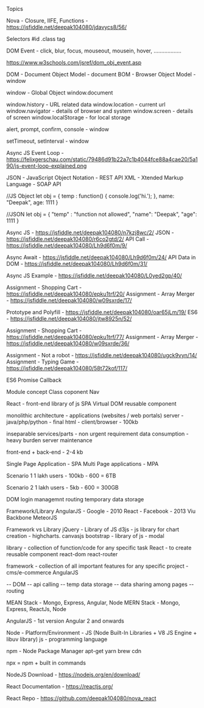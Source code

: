 Topics

Nova - Closure, IIFE, Functions - https://jsfiddle.net/deepak104080/jdavycs8/56/




Selectors
#id
.class
tag


DOM Event - click, blur, focus, mouseout, mousein, hover, ..................

https://www.w3schools.com/jsref/dom_obj_event.asp


DOM - Document Object Model - document
BOM - Browser Object Model - window



window - Global Object
window.document


window.history - URL related data
window.location - current url
window.navigator - details of browser and system
window.screen - details of screen
window.localStorage - for local storage


alert, prompt, confirm, console - window

setTimeout, setInterval - window





Async JS
Event Loop - https://felixgerschau.com/static/79486d91b22a7c1b4044fce88a4cae20/5a190/js-event-loop-explained.png




JSON - JavaScript Object Notation - REST API
XML - Xtended Markup Language - SOAP API


//JS Object
let obj = {
    temp : function() {
        console.log('hi.');
    },
    name: "Deepak",
    age: 1111
}

//JSON
let obj = {
    "temp" : "function not allowed",
    "name": "Deepak",
    "age": 1111
}




Async JS - https://jsfiddle.net/deepak104080/n7kzj8wc/2/
JSON - https://jsfiddle.net/deepak104080/r6co2gtd/2/
API Call - https://jsfiddle.net/deepak104080/Lh9d6f0m/9/



Async Await - https://jsfiddle.net/deepak104080/Lh9d6f0m/24/
API Data in DOM - https://jsfiddle.net/deepak104080/Lh9d6f0m/31/

Async JS Example - https://jsfiddle.net/deepak104080/L0yed2gp/40/


Assignment - Shopping Cart - https://jsfiddle.net/deepak104080/epku1trf/20/
Assignment - Array Merger - https://jsfiddle.net/deepak104080/w09sxrde/17/


Prototype and Polyfill - https://jsfiddle.net/deepak104080/oar65jLm/19/
ES6 - https://jsfiddle.net/deepak104080/jtw8925n/52/



Assignment - Shopping Cart - https://jsfiddle.net/deepak104080/epku1trf/77/
Assignment - Array Merger - https://jsfiddle.net/deepak104080/w09sxrde/36/

Assignment - Not a robot - https://jsfiddle.net/deepak104080/ugck9vyn/14/
Assignment - Typing Game - https://jsfiddle.net/deepak104080/58t72kof/117/


ES6
Promise
Callback


Module concept
Class coponent Nav



React - front-end library of js
SPA
Virtual DOM
reusable component






monolithic architecture - applications (websites / web portals)
server - java/php/python - final html - client/browser - 100kb

inseparable services/parts - non urgent requirement
data consumption - heavy burden server maintenance


front-end + back-end - 2-4 kb

Single Page Application - SPA
Multi Page applications - MPA


Scenario 1
1 lakh users - 100kb - 600 = 6TB

Scenario 2
1 lakh users - 5kb - 600 = 300GB



DOM
login managemnt
routing
temporary data storage



Framework/Library
AngularJS - Google - 2010
React - Facebook - 2013
Viu
Backbone
MeteorJS


Framework vs Library
jQuery - Library of JS
d3js - js library for chart creation - highcharts. canvasjs
bootstrap - library of js - modal

library - collection of function/code for any specific task
React - to create reusable component
react-dom
react-router



framework - collection of all important features for any specific project - cms/e-commerce
AngularJS

-- DOM 
-- api calling
-- temp data storage
-- data sharing among pages
-- routing



<!-- PHP
CMS - wordpress, joomla, drupal
e-commerce - shopify, opencart, magento
intra-portals - laravel, codeigniter -->



MEAN Stack - Mongo, Express, Angular, Node
MERN Stack - Mongo, Express, ReactJs, Node


AngularJS - 1st version
Angular 2 and onwards


<!-- MVC Architecture - Framework -->


Node - Platform/Environment - JS (Node Built-In Libraries + V8 JS Engine + libuv library)
js - programming language


npm - Node Package Manager
apt-get
yarn
brew
cdn


npx = npm + built in commands


NodeJS Download - https://nodejs.org/en/download/

React Documentation - https://reactjs.org/


React Repo - https://github.com/deepak104080/nova_react